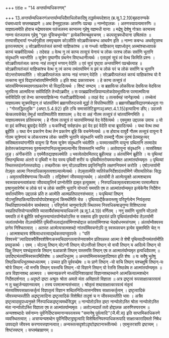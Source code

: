 +++
title = "14 अन्तर्याम्यधिकरणम्"

+++
13.अन्तर्याम्यधिकरणंअन्तर्याम्यधिदैवाधिलोकादिषु तद्धर्मव्यपदेशात् (ब्र.सू.1.2.19)बृहदारण्यके पंचमाध्याये सप्तमब्राह्मणे ॥ अथ हैनमुद्दालकः आरुणिः पप्रच्छ ॥ नाम्नोद्दालकः । अरुणस्यापत्यमारुणिः ॥ याज्ञवल्क्येति होवाच मद्रेष्ववसाम पतंजलस्य काप्यस्य गृहेषु यज्ञमधी यानाः ॥ मद्रेषु देशेषु गोत्रतः काप्यस्य नाम्ना पंतजलस्य गृहेषु "गृहाः पुंसिचभूम्न्येव'' इत्येकस्मिन्बहुवचनम् । कल्पसूत्रमधीयाना उषितवंतः ॥ तस्यासीद्भार्या गन्धर्वगृहीता तमपृच्छाम कोऽसीति सोऽब्रवीत्कबन्ध आथर्वण इति ॥ नाम्ना कबन्धः अथर्वपुत्रश्च इतरत्स्पष्टम् ॥ सोऽब्रवीत्पतंजलं काप्यो याज्ञिकांश्च ॥ स गन्धर्वः याज्ञिकान् यज्ञाध्येतृन् अस्मांश्चाध्यापकं काप्यं चाब्रवीदित्यर्थः । तदेवाह ॥ वेत्थ नु त्वं काप्य तत्सूत्रं येनायं च लोकः परश्च लोकः सर्वाणि भूतानि संदृब्धानि भवन्तीति ॥ सूत्रेण पुष्पाणीव ग्रंथनेन विष्टब्धानीत्यर्थः । एतादृशं सूत्रं त्वं वेत्थ किमिति प्रश्नः । सोऽब्रवीत्पतंजलः काप्यः नाहं तत्सूत्रं भगवन् वेदेति ॥ एवं सूत्रं पृष्ट्वा अन्तर्यामिणं पप्रच्छेत्याह ॥ सोऽब्रवीत्पतंजलं याज्ञिकांश्च वेत्थ नु त्वं काप्य तमंतर्यामिणं य इमं च लोकं परं च लोकं सर्वाणि च भूतानि योऽन्तरोयमयतीति । सोऽब्रवीत्पतंजलः काप्यः नाहं भगवन् वेदेति । सोऽब्रवीत्पतंजलं काप्यं याज्ञिकांश्च यो वै तत्काप्य सूत्रं विद्यात्तंचांतर्यामिणमिति ॥ इति शब्दः प्रकारवचनः । हे काप्य तत्सूत्रं तं चांतर्यामिणमस्मदवगतप्रकारेण यो विद्यादित्यर्थः । शिष्टं सप्ष्टम् । स ब्रह्मवित्स लोकवित्स देववित्स वेदवित्स भूतवित्स आत्मवित्स सर्वविदिति तेभ्योऽब्रवीत् ॥ स परब्रह्मवित्तन्नियाम्यलोकदेवभूतवित्स परमात्मवित्स सर्वविदिति एवं तेभ्यः काप्ययाज्ञिकेभ्यः गंधर्वोऽब्रवीदित्यर्थः ॥ तदहं वेद ॥ तत्सर्वमहं जानेइत्यर्थः । तच्चेत्वं याज्ञवल्क्य सूत्रमविद्वान् तं चांतर्यामिणं ब्रह्मगवीरुदजसे मूर्द्धा ते विपतिष्यतीति ॥ ब्रह्मगवीब्रह्मविद्यापणबंधभूता गाः । "गोरतद्धितलुकि'' (अष्टा.5.4.92) इति टचि समासांतेटिड्ढाणञ्(अष्टा.4.1.15)इत्यादिना ङीप्। उदजसे चेत्कलयसेचेत् तेमूर्धा व्यपतिष्यतीति शशापतम् ॥ वेद वा अहं गौतम तत्सूत्रं तं चांतर्यामिणमिति ॥ याज्ञवल्क्यस्य प्रतिवचनम् । हे गौतम तत्सूत्रं तं चातर्यामिणमहं वेद वेदैवेत्यर्थः । एवमुक्त उद्दालक उवाच ॥ यो वा इदं कश्चिद् ब्रूयाद्वेद वेदेति ॥ यःकश्चिद्वै सर्वज्ञडंभः इदं वेद इदं वेदेति वाचा ब्रूयादित्यर्थः । यथा वेत्थ तथा ब्रूहीति ॥ यथा येन प्रकारेण वेत्थ तेन प्रकारेण ब्रूहि किं वचनेनेत्यर्थः ॥ स होवाच वायुर्वै गौतम तत्सूत्रं वायुना वै गोतम सूत्रेणायं च लोकःपरश्च लोकः सर्वाणि भूतानि संदृब्धानि भवंति तस्माद्वै गौतम पुरुषं प्रेतमाहुःव्यर् स्रंसिषतास्यांगानीति वायुना हि गैतम सूत्रेण संदृब्धानि भवंतीति ॥ यस्मात्सर्वाणि वायुना ग्रथितानि तस्मादेव हेतोरुत्क्रांतप्राणस्य पुरुषस्यांगानिउत्सूत्रमाल्यानीव विस्रस्तानि भवन्ति । अतोवायुना संदृब्धानि । व्यस्रंसिषत लुङ्। अंगीकरोति ॥ एवमेवैतद्याज्ञवल्क्येति ॥ भवत्वेतदेवमितरद् ब्रूहीत्याह ॥ अंतर्यामिणं ब्रूहीति । यः पृथिव्यां तिष्ठन्पृथिव्या अंतरो यं पृथिवी न वेद यस्य पृथिवी शरीरं यः पृथिवीमंतरोयमयत्येषत आत्मांतर्याम्यमृतः ॥ पृथिव्यां स्थितस्तदंतर्गतस्तदवेद्यः। तच्छरीरकः सन् योंऽतःप्रविश्य प्रवृत्तिनिवृत्ति लक्षणनियमनं करोति । एषोऽन्तर्यामी तेऽमृतः आत्मा निरुपाधिकामृतत्वशाल्यात्मेत्यर्थः । तेऽमृतात्मेति व्यतिरेकनिर्देशादंतर्यामिणे जीवव्यतिरेकः सिद्धः । अमृतत्वविशेषणाच्च सिध्यति । तद्विशेषणं जीवव्यावृत्त्यर्थम् । अंतर्यामी ते आत्मेत्युक्ते आत्मशब्दस्य स्वरूपवचनत्वशंकया जीवव्यावृत्तिर्न प्राप्नोतीति ह्यमृत इत्युक्तम् । निरुपाधिकामृतत्वशाल्यात्मा परमात्मैवात्र प्रश्रानुसारेणेमं च लोकं परं च लोकं सर्वाणि भूतानि योन्तरो यमयति एष त आत्मांतर्याम्यमृत इत्येकेनैव निर्देशेन सर्वांतर्यामिणः उद्दालकं प्रति त आत्मेति आत्मप्रतिपादनसंभवात् । यःपृथिव्यां तिष्ठन् योऽप्सुतिष्ठन्नित्यादिपर्यायोपदेशबाहुल्यं किमर्थमिति चेन्न । पृथिव्याद्यैकैकवस्तषु परिपूर्णत्वेन नियंतृतया स्थितिज्ञापनार्थत्वेन सार्थक्यात् । परिपूर्णत्वं चाणुमात्रेऽपि स्थितस्य निरवधिकषाड्गुण्य विशिष्टतया स्वप्रतिपत्तियोग्यत्वमिति व्यासार्यैर्वाक्यान्वयाधिकरणे (ब्र.सू.1.4.19) वर्णितम् । ननु सर्वाणि भूतानि योंऽतरो यमयति तं मे ब्रूहीति सर्वभूतस्याप्यंतर्याम्येकोऽस्ति स वक्तव्य इति पृष्टवंतं प्रति पृथिव्यंतर्याम्येव तेंऽतर्यामी जलांतर्याम्येव तेंऽतर्यामीति पृथिवीजलाद्यंतर्यामिणश्चोद्दाल कांतर्यामिणश्चा भेदबोधनमसंगतम् । अंतर्याम्यैक्यस्य प्रागेव निश्चितत्वात् । अतस्त आत्मेत्यत्रात्मशब्दो नांतर्यामिवचनोऽपि तु स्वरूपवचन इत्येव युक्तमिति चेत् न । आत्मशब्दस्य शेषित्वाधारत्वाद्यर्थकतयाप्युपपत्तेः । "पतिं विश्वस्ये''त्यादिवाक्यैर्विश्वशेषिणःकस्यचिदवगतत्वात्तेनवाक्येन प्रतिपन्नस्त आत्मा ते शेषी पृथिव्यादीनामंतर्यामीति प्रघट्टकार्थः । एवम् । योऽप्सु तिष्ठन् योऽग्नौ तिष्ठन् योऽन्तीरक्षे तिष्ठन् यो वायौ तिष्ठन् य आदित्ये तिष्ठन् यो दिक्षु तिष्ठन् यश्चंद्रतारके तिष्ठन् यआकाशे तिष्ठन् यस्तमसि तिष्ठन् एष त आत्मातंर्याम्यमृत इत्यधिदैवतम् ॥ उपदिष्टमंतर्यामिस्वरूपमितिशेषः ॥ अथाधिभूतम् ॥ अन्तर्यामिस्वरूपमुपदिश्यत इति शेषः ॥ यः सर्वेषु भूतेषु तिष्ठन्नित्यधिभूतमथाध्यात्मम् । उच्यत इति पूर्ववच्छेषः ॥ यः प्राणे तिष्ठन् -यो वाचि तिष्ठन् यश्चक्षुषि तिष्ठन्-यः श्रोत्रे तिष्ठन् -यो मनसि तिष्ठन् यस्त्वचि तिष्ठन् -यो विज्ञाने तिष्ठन् यो रेतसि तिष्ठन्नेष त आत्मांतर्याम्यमृतः ॥ अत्र विज्ञानशब्द आत्मपरः । समानप्रकरणे माध्यंदिनिशाखायां विज्ञानशब्दस्थाने आत्मन्नित्यात्मशब्देन निर्देशदर्शनात् ॥ अदृष्टो द्रष्टा अश्रुतः श्रोता अमतो मंता अविज्ञातो विज्ञाता ॥ अत्र द्रष्टृत्वं रूपसाक्षात्कारवत्वं न तु चक्षुर्जन्यज्ञानवत्वम् । तस्य परमात्मन्यसंभवात् । श्रोतृत्वं शब्दसाक्षात्कारवत्वं मंतृत्वं मंतव्यविषयसाक्षात्कर्तृत्वं विज्ञातृत्वं विज्ञान शब्दितनिदिध्यासनविषय साक्षात्कर्तृत्वम् । द्रष्टृत्वादिकं जीवस्याप्यस्तीति अद्रष्टृत्वादिना द्रष्टृत्वादिकं विशेषितं तादृशं च न जीवस्यास्तीति भावः । अत्रैव द्रष्टृत्वादावुपाध्यनुक्ते र्निरुपाधिकद्रष्टृत्वमर्थसिद्धम् ॥ नान्योतोऽस्ति द्रष्टा नान्योतोऽस्ति श्रोता नान्योतोऽस्ति मंता नान्योतोऽस्ति विज्ञाता एष त आत्मांतर्याम्यमृतः । अतोऽन्यदार्तं ततो होद्दालक आरुणिरुपरराम ॥ अन्यश्शब्दादेः सर्वनाम्नः पूर्वनिर्दिष्टसमानान्यपरत्वस्य "समानेषु पूर्वत्वादि''(जै.मी.स्) इति साप्तमिकाधिकरणे व्यवस्थितत्वात् । अत्राप्यन्यशब्देन पूर्वनिर्दिष्टाद्द्रष्ट्टत्वादि विशेषितनिपरुपाधिकरूपादि साक्षात्कारादिमतो निषेध उपपद्यते जीवस्य करणायत्तज्ञानत्वात्। अन्यस्तत्सदृशोऽदृष्टोद्रष्टानास्तीत्यर्थः । एवमुत्तरत्रापि द्रष्टव्यम् । शिष्टंस्पष्टम् । सप्तमंब्राह्मणम् ॥